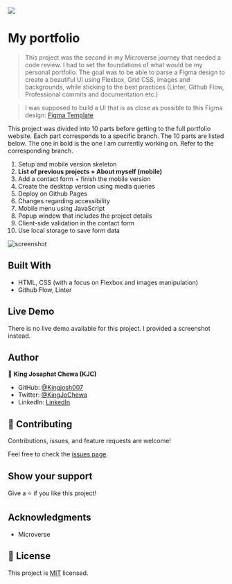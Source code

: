 ![](https://img.shields.io/badge/Microverse-blueviolet)

# My portfolio

> This project was the second in my Microverse journey that needed a code review. I had to set the foundations of what would be my personal portfolio. The goal was to be able to parse a Figma design to create a beautiful UI using Flexbox, Grid CSS, images and backgrounds, while sticking to the best practices (Linter, Github Flow, Professional commits and documentation etc.)

> I was supposed to build a UI that is as close as possible to this Figma design: [Figma Template](https://www.figma.com/file/l7SqJ3ZfkAKih9sFxvWSR4/Microverse-Student-Project-1?node-id=23%3A10) 

This project was divided into 10 parts before getting to the full portfolio website. Each part corresponds to a specific branch. The 10 parts are listed below. The one in bold is the one I am currently working on. Refer to the corresponding branch.

1. Setup and mobile version skeleton
2. **List of previous projects + About myself (mobile)**
3. Add a contact form + finish the mobile version
4. Create the desktop version using media queries
5. Deploy on Github Pages
6. Changes regarding accessibility
7. Mobile menu using JavaScript
8. Popup window that includes the project details 
9. Client-side validation in the contact form
10. Use local storage to save form data


![screenshot](./app_screenshot.png)


## Built With

- HTML, CSS (with a focus on Flexbox and images manipulation)
- Github Flow, Linter

## Live Demo

There is no live demo available for this project. I provided a screenshot instead.


## Author

👤 **King Josaphat Chewa (KJC)**

- GitHub: [@Kingjosh007](https://github.com/Kingjosh007)
- Twitter: [@KingJoChewa](https://twitter.com/KingJoChewa)
- LinkedIn: [LinkedIn](https://www.linkedin.com/in/king-josaphat-chewa-aa154011b/)


## 🤝 Contributing

Contributions, issues, and feature requests are welcome!

Feel free to check the [issues page](../../issues/).

## Show your support

Give a ⭐️ if you like this project!

## Acknowledgments

- Microverse

## 📝 License

This project is [MIT](./MIT.md) licensed.
